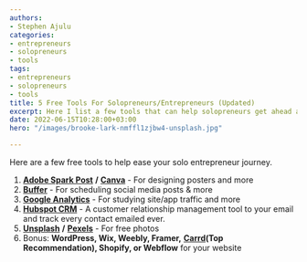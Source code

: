 ```yaml
---
authors:
- Stephen Ajulu
categories:
- entrepreneurs
- solopreneurs
- tools
tags:
- entrepreneurs
- solopreneurs
- tools
title: 5 Free Tools For Solopreneurs/Entrepreneurs (Updated)
excerpt: Here I list a few tools that can help solopreneurs get ahead and save time.
date: 2022-06-15T10:28:00+03:00
hero: "/images/brooke-lark-nmffl1zjbw4-unsplash.jpg"

---
```

Here are a few free tools to help ease your solo entrepreneur journey.

1. [**Adobe Spark Post**](https://spark.adobe.com/) **/** [**Canva**](https://partner.canva.com/2r3dPO) - For designing posters and more
2. [**Buffer**](https://www.google.com/url?sa=t&rct=j&q=&esrc=s&source=web&cd=&cad=rja&uact=8&ved=2ahUKEwjUxcDm_4LzAhV5BWMBHXGMAiMQFnoECBcQAw&url=https%3A%2F%2Fbuffer.com%2F&usg=AOvVaw2mG4Ko83xHqqxn56We3HsR) - For scheduling social media posts & more
3. [**Google Analytics**](https://www.google.com/url?sa=t&rct=j&q=&esrc=s&source=web&cd=&cad=rja&uact=8&ved=2ahUKEwiVsIuAgIPzAhVN8BQKHTjpCAEQFnoECAwQAw&url=https%3A%2F%2Fanalytics.google.com%2F&usg=AOvVaw1Jx9i6a4S_nl7I67YnB98r)  - For studying site/app traffic and more
4. [**Hubspot CRM**](https://www.hubspot.com/products/crm) - A customer relationship management tool to your email and track every contact emailed ever.
5. [**Unsplash**](https://unsplash.com/) **/** [**Pexels**](https://www.pexels.com/) - For free photos
6. Bonus: **WordPress, Wix, Weebly, Framer,** [**Carrd**](https://try.carrd.co/fxxsbw29)**(Top Recommendation), Shopify, or Webflow** for your website
